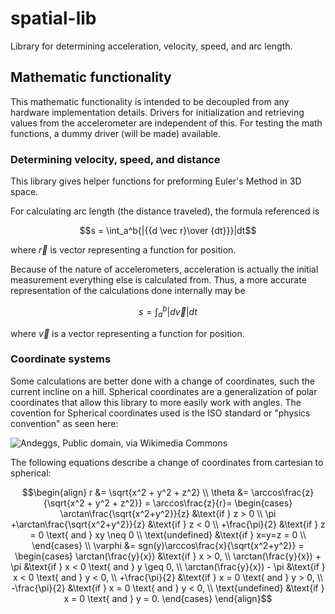 # spatial-lib
Library for determining acceleration, velocity, speed, and arc length.

## Mathematic functionality
This mathematic functionality is intended to be decoupled from any hardware implementation details.
Drivers for initialization and retrieving values from the accelerometer are independent of this.
For testing the math functions, a dummy driver (will be made) available.

### Determining velocity, speed, and distance
This library gives helper functions for preforming Euler's Method in 3D space.

For calculating arc length (the distance traveled), the formula referenced is
```math
s = \int_a^b{|{{d \vec r}\over {dt}}}|dt
```
where $\vec r$ is vector representing a function for position.

Because of the nature of accelerometers, acceleration is actually the initial measurement everything else is calculated from.
Thus, a more accurate representation of the calculations done internally may be
```math
s = \int_a^b{|d \vec v}|dt
```
where $\vec v$ is a vector representing a function for position.

### Coordinate systems
Some calculations are better done with a change of coordinates, such the current incline on a hill.
Spherical coordinates are a generalization of polar coordinates that allow this library to more easily work with angles.
The covention for Spherical coordinates used is the ISO standard or "physics convention" as seen here:

![Andeggs, Public domain, via Wikimedia Commons](https://upload.wikimedia.org/wikipedia/commons/4/4f/3D_Spherical.svg "Spherical Coordinates Convention")

The following equations describe a change of coordinates from cartesian to spherical:
```math
\begin{align}
r &= \sqrt{x^2 + y^2 + z^2} \\
\theta &= \arccos\frac{z}{\sqrt{x^2 + y^2 + z^2}} = \arccos\frac{z}{r}=
\begin{cases}
 \arctan\frac{\sqrt{x^2+y^2}}{z} &\text{if } z > 0 \\
 \pi +\arctan\frac{\sqrt{x^2+y^2}}{z} &\text{if } z < 0 \\
 +\frac{\pi}{2} &\text{if } z = 0 \text{ and } xy \neq 0 \\
 \text{undefined} &\text{if } x=y=z = 0 \\
\end{cases} \\
\varphi &= sgn(y)\arccos\frac{x}{\sqrt{x^2+y^2}} =
\begin{cases}
 \arctan(\frac{y}{x}) &\text{if } x > 0, \\
 \arctan(\frac{y}{x}) + \pi &\text{if } x < 0 \text{ and } y \geq 0, \\
 \arctan(\frac{y}{x}) - \pi &\text{if } x < 0 \text{ and } y < 0, \\
 +\frac{\pi}{2} &\text{if } x = 0 \text{ and } y > 0, \\
 -\frac{\pi}{2} &\text{if } x = 0 \text{ and } y < 0, \\
 \text{undefined} &\text{if } x = 0 \text{ and } y = 0.
\end{cases}
\end{align}
```
